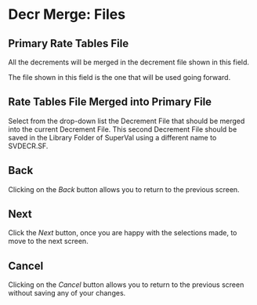 # Decr Merge: Files



## Primary Rate Tables File

All the decrements will be merged in the decrement file shown in this
field.

The file shown in this field is the one that will be used going forward.

## Rate Tables File Merged into Primary File

Select from the drop-down list the Decrement File that should be merged
into the current Decrement File. This second Decrement File should be
saved in the Library Folder of SuperVal using a different name to
SVDECR.SF.

## Back

Clicking on the _Back_ button allows you to return to the previous screen.

## Next

Click the _Next_ button, once you are happy with the selections made, to
move to the next screen.

## Cancel

Clicking on the _Cancel_ button allows you to return to the previous
screen without saving any of your changes.